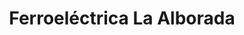 ---
title: "Ferroeléctrica La Alborada"
url: /guayaquil/ferroelectrica-la-alborada/
shop: Eisenwaren
---